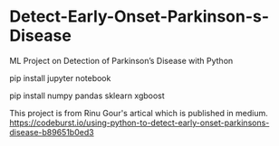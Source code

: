 # Detect-Early-Onset-Parkinson-s-Disease
ML Project on Detection of Parkinson’s Disease with Python

pip install jupyter notebook

pip install numpy pandas sklearn xgboost


This project is from Rinu Gour's artical which is published in medium.
https://codeburst.io/using-python-to-detect-early-onset-parkinsons-disease-b89651b0ed3
